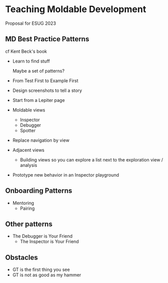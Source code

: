 # Teaching Moldable Development  
  
Proposal for ESUG 2023  
  
## MD Best Practice Patterns  
  
cf Kent Beck's book  
  
* Learn to find stuff  
      
    Maybe a set of patterns?  
  
* From Test First to Example First  
* Design screenshots to tell a story  
* Start from a Lepiter page  
* Moldable views  
    * Inspector  
    * Debugger  
    * Spotter  
* Replace navigation by view  
* Adjacent views  
    * Building views so you can explore a list next to the exploration view / analysis  
* Prototype new behavior in an Inspector playground  
  
## Onboarding Patterns  
  
* Mentoring  
    * Pairing  
  
## Other patterns  
  
* The Debugger is Your Friend  
    * The Inspector is Your Friend  
  
## Obstacles  
  
* GT is the first thing you see  
* GT is not as good as my hammer  
